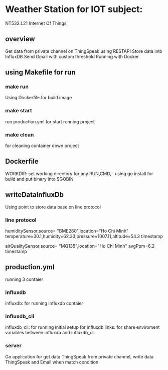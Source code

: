 # Weather Station for IOT subject:
NT532.L21 Internet Of Things

## overview
Get data from private channel on ThingSpeak using RESTAPI
Store data into InfluxDB
Send Gmail with custom threshold
Running with Docker
## using Makefile for run
### make run
Using Dockerfile for build image
### make start
run production.yml for start running project
### make clean 
for cleaning container down project

## Dockerfile
WORKDIR: set working directory for any RUN,CMD,..
using go install for build and put binary into $GOBIN

## writeDataInfluxDb
Using point to store data base on line protocol
### line protocol

humiditySensor,source= "BME280",location="Ho Chi Minh" temperature=30.1,humidity=62.33,pressure=1007.11,altitude=54.3 timestamp

airQualitySensor,source= "MQ135",location="Ho Chi Minh" avgPpm=6.2 timestamp

## production.yml
running 3 contaier
### influxdb
influxdb: for running influxdb contaier
### influxdb_cli
influxdb_cli: for running initial setup for influxdb
links: for share enviroment variables between influxdb and influxdb_cli
### server
Go application for get data ThingSpeak from private channel, write data ThingSpeak and Email when match condition

